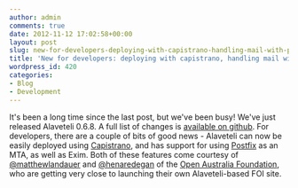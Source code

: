 ```yaml
---
author: admin
comments: true
date: 2012-11-12 17:02:58+00:00
layout: post
slug: new-for-developers-deploying-with-capistrano-handling-mail-with-postfix
title: 'New for developers: deploying with capistrano, handling mail with Postfix.'
wordpress_id: 420
categories:
- Blog
- Development
---
```


It's been a long time since the last post, but we've been busy! We've just released Alaveteli 0.6.8. A full list of changes is [available on github](https://github.com/mysociety/alaveteli/blob/master/doc/CHANGES.md). For developers, there are a couple of bits of good news - Alaveteli can now be easily deployed using [Capistrano](https://github.com/capistrano/capistrano), and has support for using [Postfix](http://www.postfix.org/) as an MTA, as well as Exim. Both of these features come courtesy of [@matthewlandauer](https://twitter.com/matthewlandauer) and [@henaredegan](https://twitter.com/henaredegan) of the [Open Australia Foundation](http://www.openaustraliafoundation.org.au/), who are getting very close to launching their own Alaveteli-based FOI site. 

